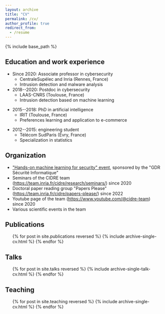 ```yaml
---
layout: archive
title: "CV"
permalink: /cv/
author_profile: true
redirect_from:
  - /resume
---
```


{% include base_path %}

## Education and work experience
- Since 2020: Associate professor in cybersecurity
    - CentraleSupélec and Inria (Rennes, France)
    - Intrusion detection and malware analysis
- 2018--2020: Postdoc in cybersecurity
    - LAAS-CNRS (Toulouse, France)
    - Intrusion detection based on machine learning
* 2015--2018: PhD in artificial intelligence
    - IRIT (Toulouse, France)
    - Preferences learning and application to e-commerce
- 2012--2015: engineering student
    - Télécom SudParis (Évry, France)
    - Specialization in statistics

## Organization

- ["Hands-on machine learning for security" event](https://team.inria.fr/cidre/hands-on-machine-learning-for-security/), sponsored by the "GDR Sécurité Informatique"
- Seminars of the CIDRE team (<https://team.inria.fr/cidre/research/seminars/>) since 2020
- Doctoral paper reading group "Papers Please" (<https://team.inria.fr/cidre/papers-please/>) since 2022
- Youtube page of the team (<https://www.youtube.com/@cidre-team>) since 2020
- Various scientific events in the team

## Publications
  <ul>{% for post in site.publications reversed %}
    {% include archive-single-cv.html %}
  {% endfor %}</ul>

## Talks
  <ul>{% for post in site.talks reversed %}
    {% include archive-single-talk-cv.html %}
  {% endfor %}</ul>

## Teaching
  <ul>{% for post in site.teaching reversed %}
    {% include archive-single-cv.html %}
  {% endfor %}</ul>
  


